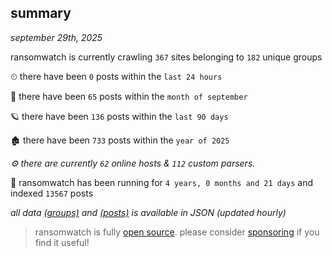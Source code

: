 
## summary
_september 29th, 2025_

ransomwatch is currently crawling `367` sites belonging to `182` unique groups

⏲ there have been `0` posts within the `last 24 hours`

🦈 there have been `65` posts within the `month of september`

🪐 there have been `136` posts within the `last 90 days`

🏚 there have been `733` posts within the `year of 2025`

_⚙️ there are currently `62` online hosts & `112` custom parsers._

🦕 ransomwatch has been running for `4 years, 0 months and 21 days` and indexed `13567` posts

_all data  [(groups)](http://https://dataleak.hopeless99.top//groups) and [(posts)](http://https://dataleak.hopeless99.top//posts) is available in JSON (updated hourly)_

> ransomwatch is fully [open source](https://github.com/joshhighet/ransomwatch#ransomwatch--). please consider [sponsoring](https://github.com/sponsors/joshhighet) if you find it useful!
